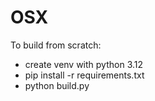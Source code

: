 # OSX

To build from scratch:

 - create venv with python 3.12
 - pip install -r requirements.txt
 - python build.py
 
